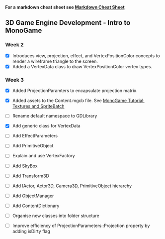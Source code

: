**For a markdown cheat sheet see [Markdown Cheat Sheet](https://www.markdownguide.org/cheat-sheet/)**

## 3D Game Engine Development - Intro to MonoGame

### Week 2 
- [x] Introduces view, projection, effect, and VertexPositionColor concepts to render a wireframe triangle to the screen.
- [x] Added a VertexData class to draw VertexPositionColor vertex types.

### Week 3
- [x] Added ProjectionParamters to encapsulate projection matrix.
- [x] Added assets to the Content.mgcb file. See [MonoGame Tutorial: Textures and SpriteBatch](https://gamefromscratch.com/monogame-tutorial-textures-and-spritebatch/)
- [ ] Rename default namespace to GDLibrary
- [x] Add generic class for VertexData
- [ ] Add EffectParameters
- [ ] Add PrimitiveObject
- [ ] Explain and use VertexFactory
- [ ] Add SkyBox
- [ ] Add Transform3D
- [ ] Add IActor, Actor3D, Camera3D, PrimitiveObject hierarchy
- [ ] Add ObjectManager
- [ ] Add ContentDictionary
- [ ] Organise new classes into folder structure
- [ ] Improve efficiency of ProjectionParameters::Projection property by adding isDirty flag


